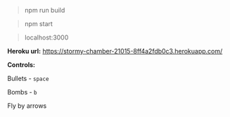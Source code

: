 > npm run build

> npm start

> localhost:3000

**Heroku url:** https://stormy-chamber-21015-8ff4a2fdb0c3.herokuapp.com/

**Controls:** 

Bullets - `space`

Bombs - `b`

Fly by arrows
